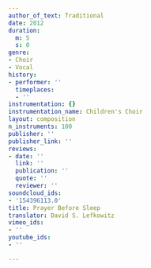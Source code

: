 ```yaml
---
author_of_text: Traditional
date: 2012
duration:
  m: 5
  s: 0
genre:
- Choir
- Vocal
history:
- performer: ''
  timeplaces:
  - ''
instrumentation: {}
instrumentation_name: Children's Choir
layout: composition
n_instruments: 100
publisher: ''
publisher_link: ''
reviews:
- date: ''
  link: ''
  publication: ''
  quote: ''
  reviewer: ''
soundcloud_ids:
- '154396113.0'
title: Prayer Before Sleep
translator: David S. Lefkowitz
vimeo_ids:
- ''
youtube_ids:
- ''

---
```

